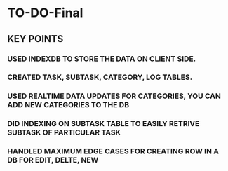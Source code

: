 # TO-DO-Final
## KEY POINTS 

### USED INDEXDB TO STORE THE DATA ON CLIENT SIDE.
### CREATED TASK, SUBTASK, CATEGORY, LOG TABLES.
### USED REALTIME DATA UPDATES FOR CATEGORIES, YOU CAN ADD NEW CATEGORIES TO THE DB
### DID INDEXING ON SUBTASK TABLE TO EASILY RETRIVE SUBTASK OF PARTICULAR TASK
### HANDLED MAXIMUM EDGE CASES FOR CREATING ROW IN A DB FOR EDIT, DELTE, NEW 
